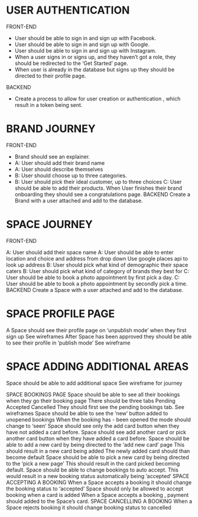 # USER AUTHENTICATION

FRONT-END

* User should be able to sign in and sign up with Facebook.
* User should be able to sign in and sign up with Google.
* User should be able to sign in and sign up with Instagram.
* When a user signs in or signs up, and they haven’t got a role, they should be redirected to the ‘Get Started’ page.
* When user is already in the database but signs up they should be directed to their profile page.

BACKEND

* Create a process to allow for user creation or authentication , which result in a token being sent.

# BRAND JOURNEY

FRONT-END

* Brand should see an explainer.
* A: User should add their brand name
* A: User should describe themselves
* B: User should choose up to three categories.
* B: User should pick their ideal customer, up to three choices
  C: User should be able to add their products.
  When User finishes their brand onboarding they should see a congratulations page.
  BACKEND
  Create a Brand with a user attached and add to the database.

# SPACE JOURNEY

FRONT-END

A: User should add their space name
A: User should be able to enter location and choice and address from drop down
Use google places api to look up address
B: User should pick what kind of demographic their space caters
B: User should pick what kind of category of brands they best for
C: User should be able to book a photo appointment by first pick a day.
C: User should be able to book a photo appointment by secondly pick a time.
BACKEND
Create a Space with a user attached and add to the database.

# SPACE PROFILE PAGE

A Space should see their profile page on ‘unpublish mode’ when they first sign up
See wireframes
After Space has been approved they should be able to see their profile in ‘publish mode’
See wireframe

# SPACE ADDING ADDITIONAL AREAS

Space should be able to add additional space
See wireframe for journey

SPACE BOOKINGS PAGE
Space should be able to see all their bookings when they go their booking page
There should be three tabs
Pending
Accepted
Cancelled
They should first see the pending bookings tab.
See wireframes
Space should be able to see the ‘new’ button added to unopened bookings
When the booking has - been opened the mode should change to ‘seen’
Space should see only the add card button when they have not added a card before.
Space should see add another card or pick another card button when they have added a card before.
Space should be able to add a new card by being directed to the ‘add new card’ page
This should result in a new card being added
The newly added card should than become default
Space should be able to pick a new card by being directed to the ‘pick a new page’
This should result in the card picked becoming default.
Space should be able to change bookings to auto accept.
This would result in a new booking status automatically being ‘accepted’
SPACE ACCEPTING A BOOKING
When a Space accepts a booking it should change the booking status to ‘accepted’
Space should only be allowed to accept booking when a card is added
When a Space accepts a booking , payment should added to the Space’s card.
SPACE CANCELLING A BOOKING
When a Space rejects booking it should change booking status to cancelled
